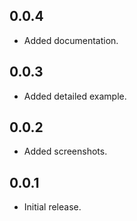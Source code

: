## 0.0.4

* Added documentation.

## 0.0.3

* Added detailed example.

## 0.0.2

* Added screenshots.

## 0.0.1

* Initial release.
